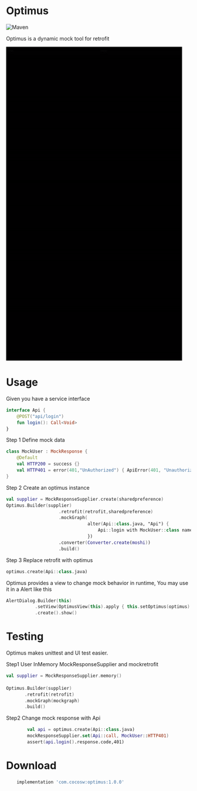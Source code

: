 Optimus
============
![Maven](https://maven-badges.herokuapp.com/maven-central/com.cocosw/optimus/badge.png?style=plastic)

Optimus is a dynamic mock tool for retrofit

![Sample](https://github.com/soarcn/Optimus/blob/master/optimus.gif?raw=true)


Usage
=======

Given you have a service interface

```kotlin
interface Api {
    @POST("api/login")
    fun login(): Call<Void>
}
```

Step 1 Define mock data

```kotlin
class MockUser : MockResponse {
    @Default
    val HTTP200 = success {}
    val HTTP401 = error(401,"UnAuthorized") { ApiError(401, "Unauthorized") }
}
```

Step 2 Create an optimus instance

```kotlin
val supplier = MockResponseSupplier.create(sharedpreference)
Optimus.Builder(supplier)
                    .retrofit(retrofit,sharedpreference)
                    .mockGraph(
                               alter(Api::class.java, "Api") {
                                   Api::login with MockUser::class named "Login"
                               })
                    .converter(Converter.create(moshi))
                    .build()
```

Step 3 Replace retrofit with optimus

```kotlin
optimus.create(Api::class.java)
```

Optimus provides a view to change mock behavior in runtime, You may use it in a Alert like this

```kotlin
AlertDialog.Builder(this)
           .setView(OptimusView(this).apply { this.setOptimus(optimus) })
           .create().show()
```

Testing
========

Optimus makes unittest and UI test easier.

Step1 User InMemory MockResponseSupplier and mockretrofit

```kotlin
val supplier = MockResponseSupplier.memory()

Optimus.Builder(supplier)
       .retrofit(retrofit)
       .mockGraph(mockgraph)
       .build()
```

Step2 Change mock response with Api

```kotlin
        val api = optimus.create(Api::class.java)
        mockResponseSupplier.set(Api::call, MockUser::HTTP401)
        assert(api.login().response.code,401)
```

Download
=====
```groovy
    implementation 'com.cocosw:optimus:1.0.0'
```